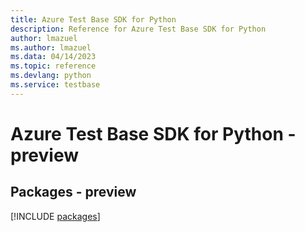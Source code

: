 ```yaml
---
title: Azure Test Base SDK for Python
description: Reference for Azure Test Base SDK for Python
author: lmazuel
ms.author: lmazuel
ms.data: 04/14/2023
ms.topic: reference
ms.devlang: python
ms.service: testbase
---
```

# Azure Test Base SDK for Python - preview
## Packages - preview
[!INCLUDE [packages](test-base-index.md)]